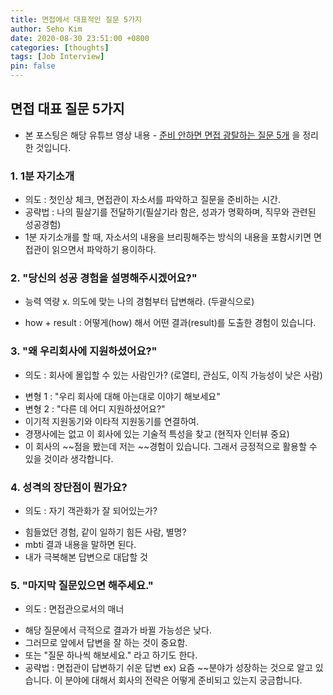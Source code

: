 ```yaml
---
title: 면접에서 대표적인 질문 5가지
author: Seho Kim
date: 2020-08-30 23:51:00 +0800
categories: [thoughts]
tags: [Job Interview]
pin: false
---
```


## **면접 대표 질문 5가지**

* 본 포스팅은 해당 유튜브 영상 내용 - [준비 안하면 면접 광탈하는 질문 5개](https://www.youtube.com/watch?v=qAXAdqpKL6s) 을 정리한 것입니다.

### **1. 1분 자기소개**
* 의도 : 첫인상 체크, 면접관이 자소서를 파악하고 질문을 준비하는 시간.
* 공략법 : 나의 필살기를 전달하기(필살기라 함은, 성과가 명확하며, 직무와 관련된 성공경험)
* 1분 자기소개를 할 때, 자소서의 내용을 브리핑해주는 방식의 내용을 포함시키면 면접관이 읽으면서 파악하기 용이하다.

### **2. "당신의 성공 경험을 설명해주시겠어요?"**
* 능력 역량 x. 의도에 맞는 나의 경험부터 답변해라. (두괄식으로)
- how + result : 어떻게(how) 해서 어떤 결과(result)를 도출한 경험이 있습니다.

### **3. "왜 우리회사에 지원하셨어요?"**
* 의도 : 회사에 몰입할 수 있는 사람인가? (로열티, 관심도, 이직 가능성이 낮은 사람)
- 변형 1 : "우리 회사에 대해 아는대로 이야기 해보세요"
- 변형 2 : "다른 데 어디 지원하셨어요?"
- 이기적 지원동기와 이타적 지원동기를 연결하여.
- 경쟁사에는 없고 이 회사에 있는 기술적 특성을 찾고 (현직자 인터뷰 중요)
- 이 회사의 ~~점을 봤는데 저는 ~~경험이 있습니다. 그래서 긍정적으로 활용할 수 있을 것이라 생각합니다.

### **4. 성격의 장단점이 뭔가요?**
* 의도 : 자기 객관화가 잘 되어있는가?
- 힘들었던 경험, 같이 일하기 힘든 사람, 별명?
- mbti 결과 내용을 말하면 된다.
- 내가 극복해본 답변으로 대답할 것

### **5. "마지막 질문있으면 해주세요."**
* 의도 : 면접관으로서의 매너
- 해당 질문에서 극적으로 결과가 바뀔 가능성은 낮다.
- 그러므로 앞에서 답변을 잘 하는 것이 중요함.
- 또는 "질문 하나씩 해보세요." 라고 하기도 한다.
- 공략법 : 면접관이 답변하기 쉬운 답변 ex) 요즘 ~~분야가 성장하는 것으로 알고 있습니다. 이 분야에 대해서 회사의 전략은 어떻게 준비되고 있는지 궁금합니다.